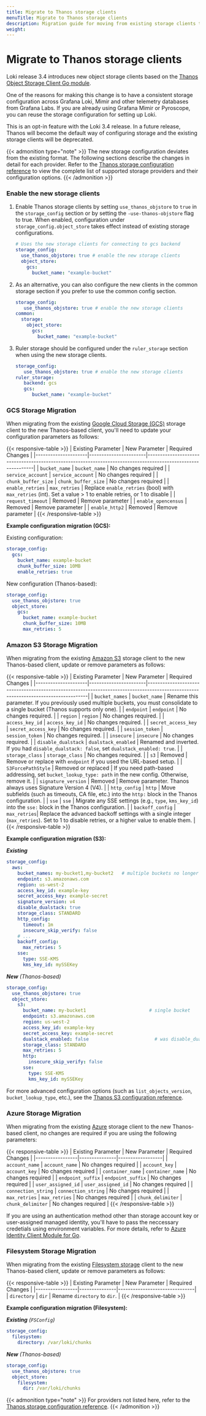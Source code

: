 ```yaml
---
title: Migrate to Thanos storage clients
menuTitle: Migrate to Thanos storage clients
description: Migration guide for moving from existing storage clients to Thanos storage clients.
weight: 
---
```

# Migrate to Thanos storage clients

Loki release 3.4 introduces new object storage clients based on the [Thanos Object Storage Client Go module](https://github.com/thanos-io/objstore).

One of the reasons for making this change is to have a consistent storage configuration across Grafana Loki, Mimir and other telemetry databases from Grafana Labs. If you are already using Grafana Mimir or Pyroscope, you can reuse the storage configuration for setting up Loki.

This is an opt-in feature with the Loki 3.4 release. In a future release, Thanos will become the default way of configuring storage and the existing storage clients will be deprecated.

{{< admonition type="note" >}}
The new storage configuration deviates from the existing format. The following sections describe the changes in detail for each provider.
Refer to the [Thanos storage configuration reference](https://grafana.com/docs/loki/<LOKI_VERSION>/configure/#thanos_object_store_config) to view the complete list of supported storage providers and their configuration options.
{{< /admonition >}}

### Enable the new storage clients

1. Enable Thanos storage clients by setting `use_thanos_objstore` to `true` in the `storage_config` section or by setting the `-use-thanos-objstore` flag to true. When enabled, configuration under `storage_config.object_store` takes effect instead of existing storage configurations.

   ```yaml
   # Uses the new storage clients for connecting to gcs backend
   storage_config:
     use_thanos_objstore: true # enable the new storage clients
     object_store:
       gcs:
         bucket_name: "example-bucket"
   ```

1. As an alternative, you can also configure the new clients in the common storage section if you prefer to use the common config section.

   ```yaml
   storage_config:
      use_thanos_objstore: true # enable the new storage clients
   common:
     storage:
       object_store:
         gcs:
           bucket_name: "example-bucket"
   ```

1. Ruler storage should be configured under the `ruler_storage` section when using the new storage clients.

   ```yaml
   storage_config:
      use_thanos_objstore: true # enable the new storage clients
   ruler_storage:
      backend: gcs
      gcs:
         bucket_name: "example-bucket"
   ```
### GCS Storage Migration

When migrating from the existing [Google Cloud Storage (GCS)](https://grafana.com/docs/loki/<LOKI_VERSION>/configure/#gcs_storage_config) storage client to the new Thanos-based client, you'll need to update your configuration parameters as follows:

{{< responsive-table >}}
| Existing Parameter    | New Parameter         | Required Changes                                                                                             |
|---------------------|-----------------------|--------------------------------------------------------------------------------------------------------------|
| `bucket_name`       | `bucket_name`         | No changes required                                                                                          |
| `service_account`   | `service_account`     | No changes required                                                                                          |
| `chunk_buffer_size` | `chunk_buffer_size`   | No changes required                                                                                          |
| `enable_retries`    | `max_retries`         | Replace `enable_retries` (bool) with `max_retries` (int). Set a value > 1 to enable retries, or 1 to disable |
| `request_timeout`   | Removed              | Remove parameter                                                                                             |
| `enable_opencensus` | Removed              | Remove parameter                                                                                             |
| `enable_http2`      | Removed              | Remove parameter                                                                                             |
{{< /responsive-table >}}

**Example configuration migration (GCS):**

Existing configuration:

```yaml
storage_config:
  gcs:
    bucket_name: example-bucket
    chunk_buffer_size: 10MB
    enable_retries: true
```

New configuration (Thanos-based):

```yaml
storage_config:
  use_thanos_objstore: true
  object_store:
    gcs:
      bucket_name: example-bucket
      chunk_buffer_size: 10MB
      max_retries: 5
```

### Amazon S3 Storage Migration

When migrating from the existing [Amazon S3](https://grafana.com/docs/loki/<LOKI_VERSION>/configure/#aws_storage_config) storage client to the new Thanos-based client, update or remove parameters as follows:

{{< responsive-table >}}
| Existing Parameter    | New Parameter         | Required Changes                                                                                                                   |
|---------------------|-----------------------|------------------------------------------------------------------------------------------------------------------------------------|
| `bucket_names`      | `bucket_name`         | Rename this parameter. If you previously used multiple buckets, you must consolidate to a single bucket (Thanos supports only one). |
| `endpoint`          | `endpoint`            | No changes required.                                                                                                               |
| `region`            | `region`              | No changes required.                                                                                                               |
| `access_key_id`     | `access_key_id`       | No changes required.                                                                                                               |
| `secret_access_key` | `secret_access_key`   | No changes required.                                                                                                               |
| `session_token`     | `session_token`       | No changes required.                                                                                                               |
| `insecure`          | `insecure`            | No changes required.                                                                                                               |
| `disable_dualstack` | `dualstack_enabled`   | Renamed and inverted. If you had `disable_dualstack: false`, set `dualstack_enabled: true`.                                         |
| `storage_class`     | `storage_class`       | No changes required.                                                                                                               |
| `s3`                | Removed               | Remove or replace with `endpoint` if you used the URL-based setup.                                                                 |
| `S3ForcePathStyle`  | Removed or replaced   | If you need path-based addressing, set `bucket_lookup_type: path` in the new config. Otherwise, remove it.                         |
| `signature_version` | Removed               | Remove parameter. Thanos always uses Signature Version 4 (V4).                                                                     |
| `http_config`      | `http`       | Move subfields (such as timeouts, CA file, etc.) into the `http:` block in the Thanos configuration. |
| `sse`              | `sse`        | Migrate any SSE settings (e.g., `type`, `kms_key_id`) into the `sse:` block in the Thanos configuration. |
| `backoff_config`   | `max_retries`| Replace the advanced backoff settings with a single integer (`max_retries`). Set to 1 to disable retries, or a higher value to enable them. |
{{< /responsive-table >}}

**Example configuration migration (S3):**

_**Existing**_

```yaml
storage_config:
  aws:
    bucket_names: my-bucket1,my-bucket2   # multiple buckets no longer supported
    endpoint: s3.amazonaws.com
    region: us-west-2
    access_key_id: example-key
    secret_access_key: example-secret
    signature_version: v4
    disable_dualstack: true
    storage_class: STANDARD
    http_config:
      timeout: 1m
      insecure_skip_verify: false
    # ...
    backoff_config:
      max_retries: 5
    sse:
      type: SSE-KMS
      kms_key_id: mySSEKey
```

_**New** (Thanos-based)_

```yaml
storage_config:
  use_thanos_objstore: true
  object_store:
    s3:
      bucket_name: my-bucket1                       # single bucket
      endpoint: s3.amazonaws.com
      region: us-west-2
      access_key_id: example-key
      secret_access_key: example-secret
      dualstack_enabled: false                        # was disable_dualstack: true
      storage_class: STANDARD
      max_retries: 5
      http:
        insecure_skip_verify: false
      sse:
        type: SSE-KMS
        kms_key_id: mySSEKey
```

For more advanced configuration options (such as `list_objects_version`, `bucket_lookup_type`, etc.), see the [Thanos S3 configuration reference](https://grafana.com/docs/loki/<LOKI_VERSION>/configure/#thanos_object_store_config).

### Azure Storage Migration

When migrating from the existing [Azure](https://grafana.com/docs/loki/<LOKI_VERSION>/configure/#azure_storage_config) storage client to the new Thanos-based client, no changes are required if you are using the following parameters:

{{< responsive-table >}}
| Existing Parameter | New Parameter | Required Changes |
|-----------------|---------------|------------------|
| `account_name` | `account_name` | No changes required |
| `account_key` | `account_key` | No changes required |
| `container_name` | `container_name` | No changes required |
| `endpoint_suffix` | `endpoint_suffix` | No changes required |
| `user_assigned_id` | `user_assigned_id` | No changes required |
| `connection_string` | `connection_string` | No changes required |
| `max_retries` | `max_retries` | No changes required |
| `chunk_delimiter` | `chunk_delimiter` | No changes required |
{{< /responsive-table >}}

If you are using an authentication method other than storage account key or user-assigned managed identity, you'll have to pass the neccessary credetials using environment variables.
For more details, refer to [Azure Identity Client Module for Go](https://pkg.go.dev/github.com/Azure/azure-sdk-for-go/sdk/azidentity).

### Filesystem Storage Migration

When migrating from the existing [Filesystem storage](https://grafana.com/docs/loki/<LOKI_VERSION>/configure/#local_storage_config)
client to the new Thanos-based client, update or remove parameters as follows:

{{< responsive-table >}}
| Existing Parameter | New Parameter | Required Changes              |
|-----------------|---------------|-------------------------------|
| `directory`     | `dir`         | Rename `directory` to `dir`.  |
{{< /responsive-table >}}

**Example configuration migration (Filesystem):**

_**Existing** (`FSConfig`)_

```yaml
storage_config:
  filesystem:
    directory: /var/loki/chunks
```

_**New** (Thanos-based)_

```yaml
storage_config:
  use_thanos_objstore: true
  object_store:
    filesystem:
      dir: /var/loki/chunks
```

{{< admonition type="note" >}}
For providers not listed here, refer to the [Thanos storage configuration reference](https://grafana.com/docs/loki/<LOKI_VERSION>/configure/#thanos_object_store_config).
{{< /admonition >}}